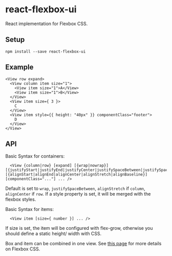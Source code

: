 # react-flexbox-ui
React implementation for Flexbox CSS.

## Setup

```
npm install --save react-flexbox-ui
```

## Example

```
<View row expand>
  <View column item size="1">
    <View item size="1">A</View>
    <View item size="1">B</View>
  </View>
  <View item size={ 3 }>
    C
  </View>
  <View item style={{ height: "40px" }} componentClass="footer">
    D
  </View>
</View>
```

## API

Basic Syntax for containers:

```
  <View {column|row} [expand] [{wrap|nowrap}] [{justifyStart|justifyEnd|justifyCenter|justifySpaceBetween|justifySpaceAround}] [{alignStart|alignEnd|alignCenter|alignStretch|alignBaseline}] [componentClass="..."] ... />
```

Default is set to `wrap`, `justifySpaceBetween`, `alignStretch` if `column`, `alignCenter` if `row`. If a style property is set, it will be merged with the flexbox styles.

Basic Syntax for items:

```
  <View item [size={ number }] ... />
```

If size is set, the item will be configured with flex-grow, otherwise you should define a static height/ width with CSS. 

Box and item can be combined in one view. See [this page](http://css-tricks.com/snippets/css/a-guide-to-flexbox/) for more details on Flexbox CSS.